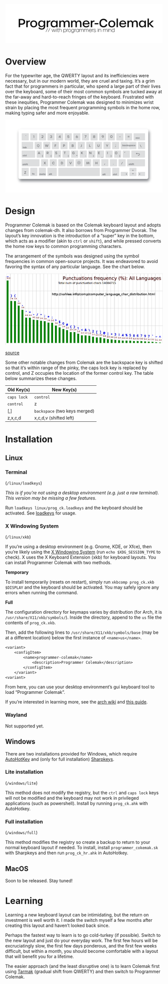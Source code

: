 
<p align="center">
    <img src="docs/images/title.png" width="800px"/>
</p>

# Overview

For the typewriter age, the QWERTY layout and its inefficiencies were necessary, but in our modern world, they are cruel and taxing. It’s a grim fact that for programmers in particular, who spend a large part of their lives over the keyboard, some of their most common symbols are tucked away at the far-away and hard-to-reach fringes of the keyboard. Frustrated with these inequities, Programmer Colemak was designed to minimizes wrist strain by placing the most frequent programming symbols in the home row, making typing safer and more enjoyable.

<img src="docs/images/ansi_keyboard.png"></img>

# Design

Programmer Colemak is based on the Colemak keyboard layout and adopts changes from colemak-dh. It also borrows from Programmer Dvorak. The layout’s key innovation is the introduction of a “super” key in the bottom, which acts as a modifier (akin to `ctrl` or `shift`), and while pressed converts the home row keys to common programming characters. 

The arrangement of the symbols was designed using the symbol frequencies in common open-source projects. It was endeavored to avoid favoring the syntax of any particular language. See the chart below.

![key frequency](docs/images/computer_language_char_frequency.png)

[source](http://xahlee.info/comp/computer_language_char_distribution.html)

Some other notable changes from Colemak are the backspace key is shifted so that it’s within range of the pinky, the caps lock key is replaced by control, and Z occupies the location of the former control key. The table below summarizes these changes.


| Old Key(s) |      New Key(s)      |
|------------|----------------------|
| `caps lock`  |  `control`             |
| `control`    |  z                   |
| [,]         |  `backspace` (two keys merged)          |
| z,x,c,d       |  x,c,d,v (shifted left) |


# Installation

## Linux

### Terminal

(`/linux/loadkeys`)

*This is if you’re not using a desktop environment (e.g. just a raw terminal). This
version may be missing a few features.*

Run `loadkeys linux/prog_ck.loadkeys` and the keyboard should be activated.
See [loadkeys](https://man7.org/linux/man-pages/man1/loadkeys.1.html) for usage.

### X Windowing System
(`/linux/xkb`)

If you’re using a desktop environment (e.g. Gnome, KDE, or Xfce), then you’re likely using the [X Windowing System](http://www.opengroup.org/tech/desktop/x-window-system/) (run `echo $XDG_SESSION_TYPE` to check). X uses the X Keyboard Extension (xkb) for keyboard layouts. You can
install Programmer Colemak with two methods.

**Temporary**

To install temporarily (resets on restart), simply run `xkbcomp prog_ck.xkb $DISPLAY` and the keyboard should be activated. 
You may safely ignore any errors when running the command.

**Full**

The configuration directory for keymaps varies by distribution (for Arch, it is `/usr/share/X11/xkb/symbols/`). Inside the directory, append to the `us` file the contents of `prog_ck.xkb`.

Then, add the following lines to `/usr/share/X11/xkb/symbols/base` (may be at a different location) below  the first instance of `<name>us</name>`.

```
<variant>
    <configItem>
        <name>programmer-colemak</name>
            <description>Programmer Colemak</description>
        </configItem>
    </variant>
<variant>
```

From here, you can use your desktop environment’s gui keyboard tool to load “Programmer Colemak”.

If you’re interested in learning more, see the [arch wiki](https://wiki.archlinux.org/title/X_keyboard_extension) and [this guide](https://www.charvolant.org/doug/xkb/html/index.html).


### Wayland

Not supported yet.

## Windows

There are two installations provided for Windows, which require [AutoHotKey](https://www.autohotkey.com) and (only for full installation) [Sharpkeys](https://github.com/randyrants/sharpkeys).

### Lite installation
(`/windows/lite`)

This method does not modify the registry, but the `ctrl` and `caps lock` keys will not be modified and the keyboard may not work in privileged applications (such as powershell). 
Install by running `prog_ck.ahk` with AutoHotkey.

### Full installation
(`/windows/full`)

This method modifies the registry so create a backup to return to your normal keyboard layout if needed. 
To install, install `programmer_cokemak.sk` with Sharpkeys and then run `prog_ck_hr.ahk` in AutoHotkey.

## MacOS

Soon to be released. Stay tuned!

# Learning

Learning a new keyboard layout can be intimidating, but the return on investment is well worth it. I made the switch myself a few months after creating this layout and haven’t looked back since.

Perhaps the fastest way to learn is to go cold-turkey (if possible). Switch to the new layout and just do your everyday work. The first few hours will be excruciatingly slow, the first few days ponderous, and the first few weeks difficult, but within a month, you should become comfortable with a layout that will benefit you for a lifetime.

The easier approach (and the least disruptive one) is to learn Colemak first using [Tarmak](https://forum.colemak.com/topic/1858-learn-colemak-in-steps-with-the-tarmak-layouts/) (gradual shift from QWERTY) and then switch to Programmer Colemak.
